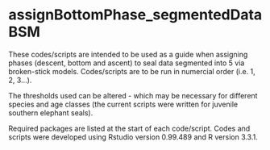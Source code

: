 # assignBottomPhase_segmentedDataBSM

These codes/scripts are intended to be used as a guide when assigning phases (descent, bottom and ascent) to seal data segmented into 5 via broken-stick models.  Codes/scripts are to be run in numercial order (i.e. 1, 2, 3...).

The thresholds used can be altered - which may be necessary for different species and age classes (the current scripts were written for juvenile southern elephant seals).

Required packages are listed at the start of each code/script.  Codes and scripts were developed using Rstudio version 0.99.489 and R version 3.3.1.
